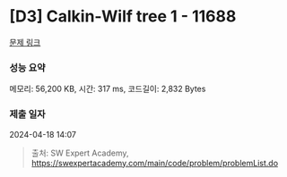 # [D3] Calkin-Wilf tree 1 - 11688 

[문제 링크](https://swexpertacademy.com/main/code/problem/problemDetail.do?contestProbId=AXgZSOn6ApIDFASW) 

### 성능 요약

메모리: 56,200 KB, 시간: 317 ms, 코드길이: 2,832 Bytes

### 제출 일자

2024-04-18 14:07



> 출처: SW Expert Academy, https://swexpertacademy.com/main/code/problem/problemList.do